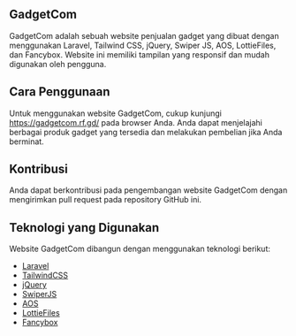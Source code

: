 ## GadgetCom
GadgetCom adalah sebuah website penjualan gadget yang dibuat dengan menggunakan Laravel, Tailwind CSS, jQuery, Swiper JS, AOS, LottieFiles, dan Fancybox. Website ini memiliki tampilan yang responsif dan mudah digunakan oleh pengguna.

## Cara Penggunaan
Untuk menggunakan website GadgetCom, cukup kunjungi https://gadgetcom.rf.gd/ pada browser Anda. Anda dapat menjelajahi berbagai produk gadget yang tersedia dan melakukan pembelian jika Anda berminat.

## Kontribusi
Anda dapat berkontribusi pada pengembangan website GadgetCom dengan mengirimkan pull request pada repository GitHub ini.

## Teknologi yang Digunakan
Website GadgetCom dibangun dengan menggunakan teknologi berikut:

- [Laravel](https://laravel.com/)
- [TailwindCSS](https://tailwindcss.com)
- [jQuery](https://jquery.com)
- [SwiperJS](https://swiperjs.com)
- [AOS](https://michalsnik.github.io/aos/)
- [LottieFiles](https://lottiefiles.com)
- [Fancybox](https://fancyapps.com/fancybox/)